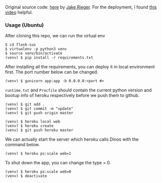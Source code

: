 Original source code: [here](https://github.com/jakerieger/FlaskIntroduction) by [Jake Rieger](https://github.com/jakerieger).
For the deployment, I found [this video](https://www.youtube.com/watch?v=TEuPE5pUh2w) helpful.

### Usage (Ubuntu)
After cloning this repo, we can run the virtual env
```
$ cd flask-sus
$ virtualenv -p python3 venv
$ source venv/bin/activate
(venv) $ pip install -r requirements.txt
```
After installing all the requirements, you can deploy it in local environment first. The port number below can be changed.
```
(venv) $ gunicorn app:app -b 0.0.0.0:<port #>
```

`runtime.txt` and `Procfile` should contain the current python version and bootup info of heroku respectively before we push them to github.
```
(venv) $ git add .
(venv) $ git commit -m "update"
(venv) $ git push origin master

(venv) $ heroku local web
(venv) $ heroku create
(venv) $ git push heroku master
```

We can actually start the server which heroku calls Dinos with the command below.
```
(venv) $ heroku ps:scale web=1
```

To shut down the app, you can change the type = 0.
```
(venv) $ heroku ps:scale web=0
(venv) $ deactivate
```

